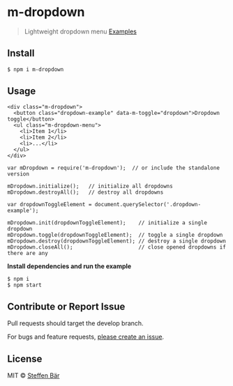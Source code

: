 # m-dropdown

> Lightweight dropdown menu [Examples](http://stbaer.github.io/m-dropdown/)

## Install

```sh
$ npm i m-dropdown
```

## Usage

```
<div class="m-dropdown">
  <button class="dropdown-example" data-m-toggle="dropdown">Dropdown toggle</button>
  <ul class="m-dropdown-menu">
    <li>Item 1</li>
    <li>Item 2</li>
    <li>...</li>
  </ul>
</div>
```

```
var mDropdown = require('m-dropdown');  // or include the standalone version

mDropdown.initialize();   // initialize all dropdowns
mDropdown.destroyAll();   // destroy all dropdowns

var dropdownToggleElement = document.querySelector('.dropdown-example');

mDropdown.init(dropdownToggleElement);    // initialize a single dropdown
mDropdown.toggle(dropdownToggleElement);  // toggle a single dropdown
mDropdown.destroy(dropdownToggleElement); // destroy a single dropdown
mDropdown.closeAll();                     // close opened dropdowns if there are any
```

**Install dependencies and run the example**
```
$ npm i
$ npm start
```

## Contribute or Report Issue

Pull requests should target the develop branch.

For bugs and feature requests, [please create an issue][issue-url].

## License

MIT © [Steffen Bär](https://github.com/stbaer)

[issue-url]: https://github.com/stbaer/m-dropdown/issues

